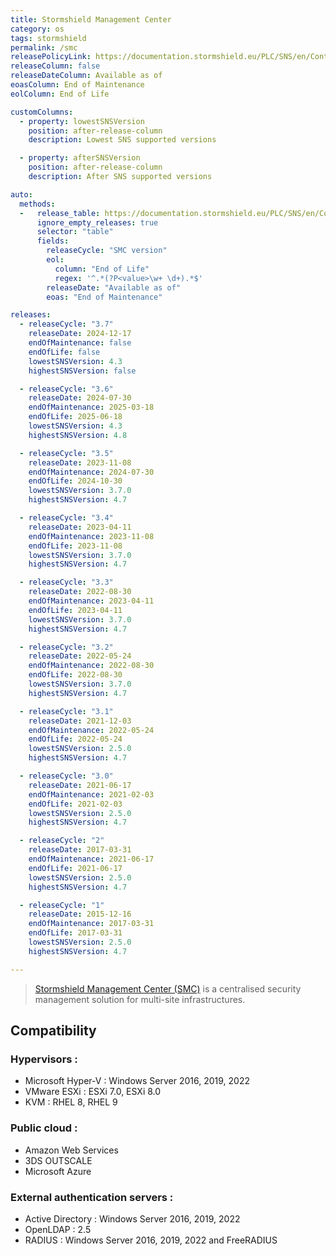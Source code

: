 ```yaml
---
title: Stormshield Management Center
category: os
tags: stormshield
permalink: /smc
releasePolicyLink: https://documentation.stormshield.eu/PLC/SNS/en/Content/SNS_Product_Life_Cycle/Matrices_SMC.htm
releaseColumn: false
releaseDateColumn: Available as of
eoasColumn: End of Maintenance
eolColumn: End of Life

customColumns:
  - property: lowestSNSVersion
    position: after-release-column
    description: Lowest SNS supported versions

  - property: afterSNSVersion
    position: after-release-column
    description: After SNS supported versions

auto:
  methods:
  -   release_table: https://documentation.stormshield.eu/PLC/SNS/en/Content/SNS_Product_Life_Cycle/Matrices_SMC.htm
      ignore_empty_releases: true
      selector: "table"
      fields:
        releaseCycle: "SMC version"
        eol:
          column: "End of Life"
          regex: '^.*(?P<value>\w+ \d+).*$'
        releaseDate: "Available as of"
        eoas: "End of Maintenance"

releases:
  - releaseCycle: "3.7"
    releaseDate: 2024-12-17
    endOfMaintenance: false
    endOfLife: false
    lowestSNSVersion: 4.3
    highestSNSVersion: false

  - releaseCycle: "3.6"
    releaseDate: 2024-07-30
    endOfMaintenance: 2025-03-18
    endOfLife: 2025-06-18
    lowestSNSVersion: 4.3
    highestSNSVersion: 4.8

  - releaseCycle: "3.5"
    releaseDate: 2023-11-08
    endOfMaintenance: 2024-07-30
    endOfLife: 2024-10-30
    lowestSNSVersion: 3.7.0
    highestSNSVersion: 4.7

  - releaseCycle: "3.4"
    releaseDate: 2023-04-11
    endOfMaintenance: 2023-11-08
    endOfLife: 2023-11-08
    lowestSNSVersion: 3.7.0
    highestSNSVersion: 4.7

  - releaseCycle: "3.3"
    releaseDate: 2022-08-30
    endOfMaintenance: 2023-04-11
    endOfLife: 2023-04-11
    lowestSNSVersion: 3.7.0
    highestSNSVersion: 4.7

  - releaseCycle: "3.2"
    releaseDate: 2022-05-24
    endOfMaintenance: 2022-08-30
    endOfLife: 2022-08-30
    lowestSNSVersion: 3.7.0
    highestSNSVersion: 4.7

  - releaseCycle: "3.1"
    releaseDate: 2021-12-03
    endOfMaintenance: 2022-05-24
    endOfLife: 2022-05-24
    lowestSNSVersion: 2.5.0
    highestSNSVersion: 4.7

  - releaseCycle: "3.0"
    releaseDate: 2021-06-17
    endOfMaintenance: 2021-02-03
    endOfLife: 2021-02-03
    lowestSNSVersion: 2.5.0
    highestSNSVersion: 4.7

  - releaseCycle: "2"
    releaseDate: 2017-03-31
    endOfMaintenance: 2021-06-17
    endOfLife: 2021-06-17
    lowestSNSVersion: 2.5.0
    highestSNSVersion: 4.7

  - releaseCycle: "1"
    releaseDate: 2015-12-16
    endOfMaintenance: 2017-03-31
    endOfLife: 2017-03-31
    lowestSNSVersion: 2.5.0
    highestSNSVersion: 4.7

---
```


> [Stormshield Management Center (SMC)](https://www.stormshield.com/products-services/products/network-security/administration-tools-sns-firewalls/stormshield-management-center/) is a centralised security management solution for multi-site infrastructures.

## Compatibility

### Hypervisors :

- Microsoft Hyper-V : Windows Server 2016, 2019, 2022
- VMware ESXi : ESXi 7.0, ESXi 8.0
- KVM : RHEL 8, RHEL 9

### Public cloud :

- Amazon Web Services
- 3DS OUTSCALE
- Microsoft Azure

### External authentication servers :

- Active Directory : Windows Server 2016, 2019, 2022
- OpenLDAP : 2.5
- RADIUS : Windows Server 2016, 2019, 2022 and FreeRADIUS
